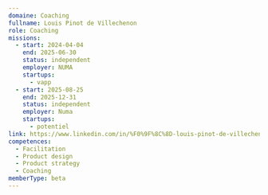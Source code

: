 ```yaml
---
domaine: Coaching
fullname: Louis Pinot de Villechenon
role: Coaching
missions:
  - start: 2024-04-04
    end: 2025-06-30
    status: independent
    employer: NUMA
    startups:
      - vapp
  - start: 2025-08-25
    end: 2025-12-31
    status: independent
    employer: Numa
    startups:
      - potentiel
link: https://www.linkedin.com/in/%F0%9F%8C%8D-louis-pinot-de-villechenon-914a525b/
competences:
  - Facilitation
  - Product design
  - Product strategy
  - Coaching
memberType: beta
---
```


